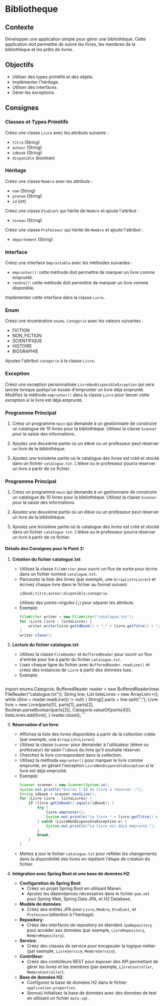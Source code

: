 # Bibliotheque

## Contexte

Développer une application simple pour gérer une bibliothèque. Cette application doit permettre de suivre les livres, les membres de la bibliothèque et les prêts de livres.

## Objectifs

- Utiliser des types primitifs et des objets.
- Implémenter l'héritage.
- Utiliser des interfaces.
- Gérer les exceptions.

## Consignes

### Classes et Types Primitifs

Créez une classe `Livre` avec les attributs suivants :
- `titre` (String)
- `auteur` (String)
- `idbook` (String)
- `disponible` (boolean)

### Héritage

Créez une classe `Membre` avec les attributs :
- `nom` (String)
- `prenom` (String)
- `id` (int)

Créez une classe `Etudiant` qui hérite de `Membre` et ajoute l'attribut :
- `niveau` (String)

Créez une classe `Professeur` qui hérite de `Membre` et ajoute l'attribut :
- `departement` (String)

### Interface

Créez une interface `Empruntable` avec les méthodes suivantes :
- `emprunter()`: cette méthode doit permettre de marquer un livre comme emprunté.
- `rendre()`: cette méthode doit permettre de marquer un livre comme disponible.

Implémentez cette interface dans la classe `Livre`.

### Enum

Créez une énumération `enums.Categorie` avec les valeurs suivantes :
- FICTION
- NON_FICTION
- SCIENTIFIQUE
- HISTOIRE
- BIOGRAPHIE

Ajoutez l'attribut `categorie` à la classe `Livre`.

### Exception

Créez une exception personnalisée `LivreNonDisponibleException` qui sera lancée lorsque quelqu'un essaie d'emprunter un livre déjà emprunté. Modifiez la méthode `emprunter()` dans la classe `Livre` pour lancer cette exception si le livre est déjà emprunté.

### Programme Principal

1. Créez un programme `main` qui demande à un gestionnaire de construire un catalogue de 10 livres pour la bibliothèque. Utilisez la classe `Scanner` pour la saisie des informations.

2. Ajoutez une deuxième partie où un élève ou un professeur peut réserver un livre de la bibliothèque.

3. Ajoutez une troisième partie où le catalogue des livres est créé et stocké dans un fichier `catalogue.txt`. L'élève ou le professeur pourra réserver un livre à partir de ce fichier.

### Programme Principal

1. Créez un programme `main` qui demande à un gestionnaire de construire un catalogue de 10 livres pour la bibliothèque. Utilisez la classe `Scanner` pour la saisie des informations.

2. Ajoutez une deuxième partie où un élève ou un professeur peut réserver un livre de la bibliothèque.

3. Ajoutez une troisième partie où le catalogue des livres est créé et stocké dans un fichier `catalogue.txt`. L'élève ou le professeur pourra réserver un livre à partir de ce fichier.

#### Détails des Consignes pour le Point 3:

1. **Création du fichier catalogue.txt**:
    - Utilisez la classe `FileWriter` pour ouvrir un flux de sortie pour écrire dans un fichier nommé `catalogue.txt`.
    - Parcourez la liste des livres (par exemple, une `ArrayList<Livre>`) et écrivez chaque livre dans le fichier au format suivant:
      ```
      idbook;titre;auteur;disponible;categorie
      ```
      Utilisez des points-virgules (`;`) pour séparer les attributs.
    - Exemple:
      ```java
      FileWriter writer = new FileWriter("catalogue.txt");
      for (Livre livre : listeLivres) {
          writer.write(livre.getIdbook() + ";" + livre.getTitre() + ";" + livre.getAuteur() + ";" + livre.isDisponible() + ";" + livre.getCategorie() + "\n");
      }
      writer.close();
      ```

2. **Lecture du fichier catalogue.txt**:
    - Utilisez la classe `FileReader` et `BufferedReader` pour ouvrir un flux d'entrée pour lire à partir du fichier `catalogue.txt`.
    - Lisez chaque ligne du fichier avec `BufferedReader.readLine()` et créez des instances de `Livre` à partir des données lues.
    - Exemple:
      ```java
import enums.Categorie;       BufferedReader reader = new BufferedReader(new FileReader("catalogue.txt"));
      String line;
      List<Livre> listeLivres = new ArrayList<>();
      while ((line = reader.readLine()) != null) {
          String[] parts = line.split(";");
          Livre livre = new Livre(parts[0], parts[1], parts[2], Boolean.parseBoolean(parts[3]), Categorie.valueOf(parts[4]));
          listeLivres.add(livre);
      }
      reader.close();
      ```

3. **Réservation d'un livre**:
    - Affichez la liste des livres disponibles à partir de la collection créée (par exemple, une `ArrayList<Livre>`).
    - Utilisez la classe `Scanner` pour demander à l'utilisateur (élève ou professeur) de saisir l'`idbook` du livre qu'il souhaite réserver.
    - Cherchez le livre correspondant dans la collection.
    - Utilisez la méthode `emprunter()` pour marquer le livre comme emprunté, en gérant l'exception `LivreNonDisponibleException` si le livre est déjà emprunté.
    - Exemple:
      ```java
      Scanner scanner = new Scanner(System.in);
      System.out.println("Entrez l'ID du livre à réserver :");
      String idbook = scanner.nextLine();
      for (Livre livre : listeLivres) {
          if (livre.getIdbook().equals(idbook)) {
              try {
                  livre.emprunter();
                  System.out.println("Le livre " + livre.getTitre() + " a été réservé.");
              } catch (LivreNonDisponibleException e) {
                  System.out.println("Le livre est déjà emprunté.");
              }
              break;
          }
      }
      ```
    - Mettez à jour le fichier `catalogue.txt` pour refléter les changements dans la disponibilité des livres en répétant l'étape de création du fichier.

    
4. **Intégration avec Spring Boot et une base de données H2**:
    - **Configuration de Spring Boot**:
        - Créez un projet Spring Boot en utilisant Maven.
        - Ajoutez les dépendances nécessaires dans le fichier `pom.xml` pour Spring Web, Spring Data JPA, et H2 Database.
    - **Modèle de données**:
        - Créez des entités JPA pour `Livre`, `Membre`, `Etudiant`, et `Professeur`(attention à l'heritage).
    - **Repository**:
        - Créez des interfaces de repository en étendant `JpaRepository` pour accéder aux données (par exemple, `LivreRepository`, `MembreRepository`).
    - **Service**:
        - Créez des classes de service pour encapsuler la logique métier (par exemple, `LivreService`, `MembreService`).
    - **Contrôleur**:
        - Créez des contrôleurs REST pour exposer des API permettant de gérer les livres et les membres (par exemple, `LivreController`, `MembreController`).
    - **Base de données H2**:
        - Configurez la base de données H2 dans le fichier `application.properties`.
        - (bonus) Initialisez la base de données avec des données de test en utilisant un fichier `data.sql`.

